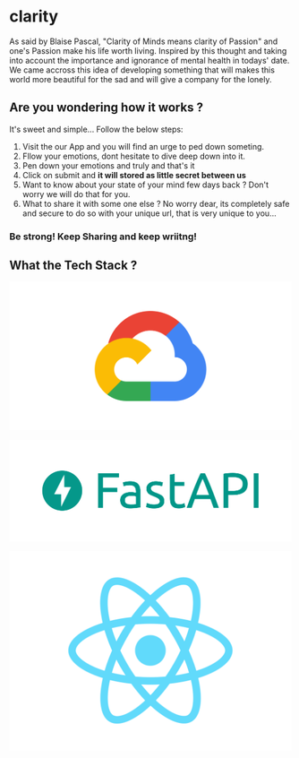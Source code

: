 # clarity

As said by Blaise Pascal, "Clarity of Minds means clarity of Passion" and one's Passion make his life worth living. Inspired by this thought and taking into account the importance and ignorance of mental health in todays' date. We came accross this idea of developing something that will makes this world more beautiful for the sad and will give a company for the lonely. 

## Are you wondering how it works ? 

It's sweet and simple... Follow the below steps:
1. Visit the our App and you will find an urge to ped down someting.
2. Fllow your emotions, dont hesitate to dive deep down into it.
3. Pen down your emotions and truly and that's it
4. Click on submit and **it will stored as little secret between us**
5. Want to know about your state of your mind few days back ? Don't worry we will do that for you.
6. What to share it with some one else ? No worry dear, its completely safe and secure to do so with your unique url, that is very unique to you...

### Be strong! Keep Sharing and keep wriitng! 

## What the Tech Stack ? 

![Google Cloud](Media/social-icon-google-cloud-1200-630.png)

![Fast API](Media/logo-teal.png)

![ReactJS](Media/1280px-React-icon.svg.png)
